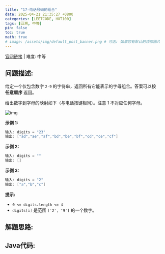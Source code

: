 ```yaml
---
title: "17-电话号码的组合"
date: 2025-04-21 21:35:27 +0800
categories: [LEETCODE, HOT100]
tags: [回溯, 中等]
pin: false
toc: true
math: true
# image: /assets/img/default_post_banner.png # 可选: 如果您有默认的顶部图片，取消注释并修改路径
---
```


[官网链接](https://leetcode.cn/problems/letter-combinations-of-a-phone-number/) \| 难度: 中等

## 问题描述: 

给定一个仅包含数字 `2-9` 的字符串，返回所有它能表示的字母组合。答案可以按 **任意顺序** 返回。

给出数字到字母的映射如下（与电话按键相同）。注意 1 不对应任何字母。

![img](../assets/img/posts/p17_0.png)

**示例 1:**

```java
输入: digits = "23"
输出: ["ad","ae","af","bd","be","bf","cd","ce","cf"]
```

**示例 2:**

```java
输入: digits = ""
输出: []
```

**示例 3:**

```java
输入: digits = "2"
输出: ["a","b","c"]
```

**提示:**

- `0 <= digits.length <= 4`
- `digits[i]` 是范围 `['2', '9']` 的一个数字。

## 解题思路: 





## Java代码: 


